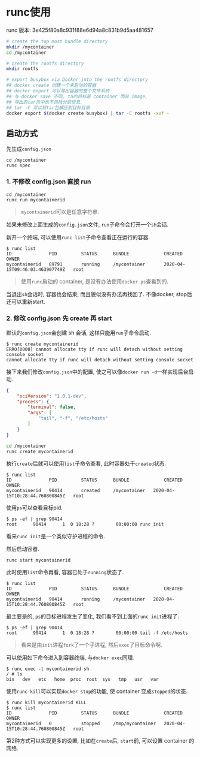 # runc使用

runc 版本: 3e425f80a8c931f88e6d94a8c831b9d5aa481657

```bash
# create the top most bundle directory
mkdir /mycontainer
cd /mycontainer

# create the rootfs directory
mkdir rootfs

# export busybox via Docker into the rootfs directory
## docker create 创建一个未启动的容器
## docker export 可以导出容器的整个文件系统
## 与 docker save 不同, ta的目标是 container 而非 image, 
## 导出的tar包中也不包括分层信息.
## tar -C 可以将tar包解压到目标目录
docker export $(docker create busybox) | tar -C rootfs -xvf -
```

## 启动方式

先生成`config.json`

```
cd /mycontainer
runc spec
```

### 1. 不修改 config.json 直接 run

```
cd /mycontainer
runc run mycontainerid
```

> `mycontainerid`可以是任意字符串.

如果未修改上面生成的`config.json`文件, `run`子命令会打开一个`sh`会话.

新开一个终端, 可以使用`runc list`子命令查看正在运行的容器.

```console
$ runc list
ID              PID         STATUS      BUNDLE             CREATED                          OWNER
mycontainerid   89791       running     /mycontainer       2020-04-15T09:46:03.463907749Z   root
```

> 使用`runc`启动的 container, 是没有办法使用`docker ps`查看到的.

当退出`sh`会话时, 容器也会结束, 而且貌似没有办法再找回了. 不像docker, stop后还可以重新start.

### 2. 修改 config.json 先 create 再 start

默认的`config.json`会创建 sh 会话, 这样只能用`run`子命令启动.

```
$ runc create mycontainerid
ERRO[0000] cannot allocate tty if runc will detach without setting console socket
cannot allocate tty if runc will detach without setting console socket
```

接下来我们修改`config.json`中的配置, 使之可以像`docker run -d`一样实现后台启动.

```json
{
	"ociVersion": "1.0.1-dev",
	"process": {
		"terminal": false,
		"args": [
			"tail", "-f", "/etc/hosts"
		]
	}
}
```

```bash
cd /mycontainer
runc create mycontainerid
```

执行`create`后就可以使用`list`子命令查看, 此时容器处于`created`状态.

```console
$ runc list
ID              PID         STATUS      BUNDLE             CREATED                          OWNER
mycontainerid   90414       created     /mycontainer   2020-04-15T10:28:44.760800845Z   root
```

使用`ps`可以查看目标pid.

```console
$ ps -ef | grep 90414
root      90414      1  0 18:28 ?        00:00:00 runc init
```

看来`runc init`是一个类似守护进程的命令.

然后启动容器.

```
runc start mycontainerid
```

此时使用`list`命令再看, 容器已处于`running`状态了.

```console
$ runc list
ID              PID         STATUS      BUNDLE             CREATED                          OWNER
mycontainerid   90414       running     /mycontainer   2020-04-15T10:28:44.760800845Z   root
```

最主要是的, `ps`的目标进程发生了变化, 我们看不到上面的`runc init`进程了.

```console
$ ps -ef | grep 90414
root      90414      1  0 18:28 ?        00:00:00 tail -f /etc/hosts
```

> 看来是由`init`进程`fork`了一个子进程, 然后`exec`了目标命令啊.

可以使用如下命令进入到容器终端, 与`docker exec`同理.

```console
$ runc exec -t mycontainerid sh
/ # ls
bin   dev   etc   home  proc  root  sys   tmp   usr   var
```

使用`runc kill`可以实现`docker stop`的功能, 使 container 变成`stopped`的状态.

```console
$ runc kill mycontainerid KILL
$ runc list
ID              PID         STATUS      BUNDLE             CREATED                          OWNER
mycontainerid   0           stopped     /tmp/mycontainer   2020-04-15T10:28:44.760800845Z   root
```

第2种方式可以实现更多的设置, 比如在`create`后, `start`前, 可以设置 container 的网络.

